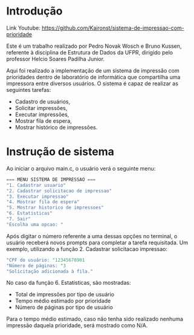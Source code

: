 # Introdução

Link  Youtube: https://github.com/Kaironst/sistema-de-impressao-com-prioridade

Este é um trabalho realizado por Pedro Novak Wosch e Bruno Kussen, referente à disciplina de Estrutura de Dados da UFPR, dirigido pelo professor Helcio Soares Padilha Junior.

Aqui foi realizado a implementação de um sistema de impressão com prioridades dentro de laboratório de informática que compartilha uma impressora entre diversos usuários.
O sistema é capaz de realizar as seguintes tarefas:

- Cadastro de usuários,
- Solicitar impressões,
- Executar impressões,
- Mostrar fila de espera,
- Mostrar histórico de impressões. 

# Instrução de sistema
Ao iniciar o arquivo main.c, o usuário verá o seguinte menu:

``` c
=== MENU SISTEMA DE IMPRESSAO ===
"1. Cadastrar usuario"
"2. Cadastrar solicitacao de impressao"
"3. Executar impressao"
"4. Mostrar fila de espera"
"5. Mostrar historico de impressoes"
"6. Estatisticas"
"7. Sair"
"Escolha uma opcao: "
```

Após digitar o número referente a uma dessas opções no terminal, o usuário receberá novos prompts para completar a tarefa requisitada.
Um exemplo, utilizando a função 2. Cadastrar solicitacao impressao:

``` c
"CPF do usuário: "12345678901
"Número de páginas: "3
"Solicitação adicionada à fila."
```
No caso da função 6. Estatísticas, são mostradas:

- Total de impressões por tipo de usuário
- Tempo médio estimado por prioridade
- Número de páginas por tipo de usuário

Para o tempo médio estimado, caso não tenha sido realizado nenhuma impressão daquela prioridade, será mostrado como N/A.
